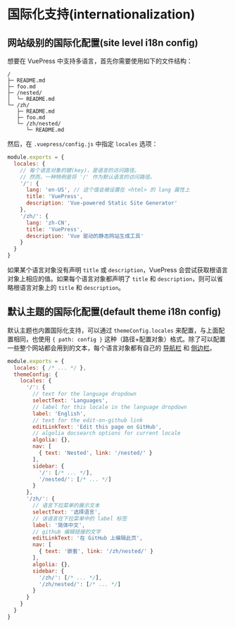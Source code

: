 # 国际化支持(internationalization)

## 网站级别的国际化配置(site level i18n config)

想要在 VuePress 中支持多语言，首先你需要使用如下的文件结构：

```
/
├─ README.md
├─ foo.md
├─ /nested/
│  └─ README.md
└─ /zh/
   ├─ README.md
   ├─ foo.md
   └─ /zh/nested/
      └─ README.md
```

然后，在 `.vuepress/config.js` 中指定 `locales` 选项：

``` js
module.exports = {
  locales: {
    // 每个语言对象的键(key)，是语言的访问路径。
    // 然而，一种特例是将 '/' 作为默认语言的访问路径。
    '/': {
      lang: 'en-US', // 这个值会被设置在 <html> 的 lang 属性上
      title: 'VuePress',
      description: 'Vue-powered Static Site Generator'
    },
    '/zh/': {
      lang: 'zh-CN',
      title: 'VuePress',
      description: 'Vue 驱动的静态网站生成工具'
    }
  }
}
```

如果某个语言对象没有声明 `title` 或 `description`，VuePress 会尝试获取根语言对象上相应的值。如果每个语言对象都声明了 `title` 和 `description`，则可以省略根语言对象上的 `title` 和 `description`。

## 默认主题的国际化配置(default theme i18n config)

默认主题也内置国际化支持，可以通过 `themeConfig.locales` 来配置，与上面配置相同，也使用 `{ path: config }` 这种（路径+配置对象）格式。除了可以配置一些整个网站都会用到的文本，每个语言对象都有自己的 [导航栏](../default-theme-config/#导航栏) 和 [侧边栏](../default-theme-config/#侧边栏)。

``` js
module.exports = {
  locales: { /* ... */ },
  themeConfig: {
    locales: {
      '/': {
        // text for the language dropdown
        selectText: 'Languages',
        // label for this locale in the language dropdown
        label: 'English',
        // text for the edit-on-github link
        editLinkText: 'Edit this page on GitHub',
        // algolia docsearch options for current locale
        algolia: {},
        nav: [
          { text: 'Nested', link: '/nested/' }
        ],
        sidebar: {
          '/': [/* ... */],
          '/nested/': [/* ... */]
        }
      },
      '/zh/': {
        // 语言下拉菜单的展示文本
        selectText: '选择语言',
        // 该语言在下拉菜单中的 label 标签
        label: '简体中文',
        // github 编辑链接的文字
        editLinkText: '在 GitHub 上编辑此页',
        nav: [
          { text: '嵌套', link: '/zh/nested/' }
        ],
        algolia: {},
        sidebar: {
          '/zh/': [/* ... */],
          '/zh/nested/': [/* ... */]
        }
      }
    }
  }
}
```

